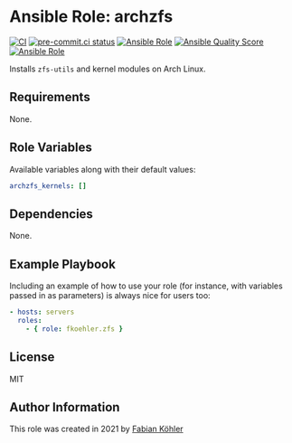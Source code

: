 # Ansible Role: archzfs

[![CI](https://github.com/f-koehler/ansible-role-zfs/workflows/CI/badge.svg?event=push)](https://github.com/f-koehler/ansible-role-zfs/actions?query=workflow%3ACI)
[![pre-commit.ci status](https://results.pre-commit.ci/badge/github/f-koehler/ansible-role-zfs/main.svg)](https://results.pre-commit.ci/latest/github/f-koehler/ansible-role-zfs/main)
[![Ansible Role](https://img.shields.io/ansible/role/56443)](https://galaxy.ansible.com/f_koehler/zfs)
[![Ansible Quality Score](https://img.shields.io/ansible/quality/56443)](https://galaxy.ansible.com/f_koehler/zfs)
[![Ansible Role](https://img.shields.io/ansible/role/d/56443)](https://galaxy.ansible.com/f_koehler/zfs)

Installs `zfs-utils` and kernel modules on Arch Linux.

## Requirements

None.

## Role Variables

Available variables along with their default values:

```yaml
archzfs_kernels: []
```

## Dependencies

None.

## Example Playbook

Including an example of how to use your role (for instance, with variables passed in as parameters) is always nice for users too:

```yaml
- hosts: servers
  roles:
    - { role: fkoehler.zfs }
```

## License

MIT

## Author Information

This role was created in 2021 by [Fabian Köhler](https://fkoehler.xyz)
